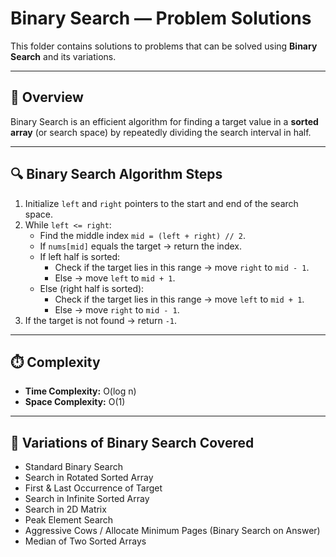 # Binary Search — Problem Solutions

This folder contains solutions to problems that can be solved using **Binary Search** and its variations.

---

## 📌 Overview
Binary Search is an efficient algorithm for finding a target value in a **sorted array** (or search space) by repeatedly dividing the search interval in half.

---

## 🔍 Binary Search Algorithm Steps
1. Initialize `left` and `right` pointers to the start and end of the search space.
2. While `left <= right`:
   - Find the middle index `mid = (left + right) // 2`.
   - If `nums[mid]` equals the target → return the index.
   - If left half is sorted:
     - Check if the target lies in this range → move `right` to `mid - 1`.
     - Else → move `left` to `mid + 1`.
   - Else (right half is sorted):
     - Check if the target lies in this range → move `left` to `mid + 1`.
     - Else → move `right` to `mid - 1`.
3. If the target is not found → return `-1`.

---

## ⏱️ Complexity
- **Time Complexity:** O(log n)
- **Space Complexity:** O(1)

---

## 🧠 Variations of Binary Search Covered
- Standard Binary Search
- Search in Rotated Sorted Array
- First & Last Occurrence of Target
- Search in Infinite Sorted Array
- Search in 2D Matrix
- Peak Element Search
- Aggressive Cows / Allocate Minimum Pages (Binary Search on Answer)
- Median of Two Sorted Arrays

